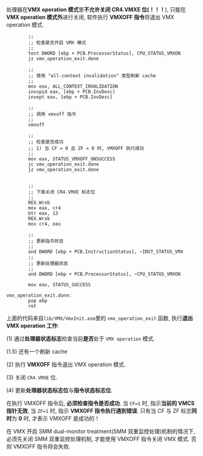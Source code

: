 

处理器在**VMX operation 模式**里**不允许关闭 CR4.VMXE 位(！！！**), 只能在**VMX operation 模式外**进行关闭, 软件执行 **VMXOFF 指令**将退出 VMX operation 模式.

```x86asm
        ;;
        ;; 检查是否开启 VMX 模式
        ;;
        test DWORD [ebp + PCB.ProcessorStatus], CPU_STATUS_VMXON
        jz vmx_operation_exit.done

        ;;
        ;; 使用 "all-context invalidation" 类型刷新 cache
        ;;
        mov eax, ALL_CONTEXT_INVALIDATION
        invvpid eax, [ebp + PCB.InvDesc]
        invept eax, [ebp + PCB.InvDesc]

        ;;
        ;; 调用 vmxoff 指令
        ;;
        vmxoff

        ;;
        ;; 检查是否成功
        ;; 1) 当 CF = 0 且 ZF = 0 时, VMXOFF 执行成功
        ;;
        mov eax, STATUS_VMXOFF_UNSUCCESS
        jc vmx_operation_exit.done
        jz vmx_operation_exit.done


        ;;
        ;; 下面关闭 CR4.VMXE 标志位
        ;;
        REX.Wrxb
        mov eax, cr4
        btr eax, 13
        REX.Wrxb
        mov cr4, eax

        ;;
        ;; 更新指令状态
        ;;
        and DWORD [ebp + PCB.InstructionStatus], ~INST_STATUS_VMX
        ;;
        ;; 更新处理器状态
        ;;
        and DWORD [ebp + PCB.ProcessorStatus], ~CPU_STATUS_VMXON

        mov eax, STATUS_SUCCESS

vmx_operation_exit.done:
        pop ebp
        ret
```

上面的代码来自`lib/VMX/VmxInit.asm`里的 `vmx_operation_exit` 函数, 执行**退出 VMX operation 工作**:

(1) 通过**处理器状态标志**检查当前**是否**处于 `VMX operation` 模式.

(1.5) 还有一个刷新 cache

(2) 执行 **VMXOFF** 指令退出 VMX operation 模式.

(3) 关闭 `CR4.VMXE` 位.

(4) 更新**处理器状态标志位**与**指令状态标志位**.

在执行 VMXOFF 指令后, **必须检查指令是否成功**. 当 `CF=1` 时, 指示**当前的 VMCS 指针无效**, 当 `ZF=1` 时, 指示 **VMXOFF 指令执行遇到错误**. 只有当 CF 与 ZF 标志**同时**为 **0** 时, 才表示 VMXOFF 是成功的！

在 VMX 开启 SMM dual-monitor treatment(SMM 双重监控处理)机制的情况下, 必须先关闭 SMM 双重监控处理机制, 才能使用 VMXOFF 指令关闭 VMX 模式. 否则  VMXOFF 指令将会失败.